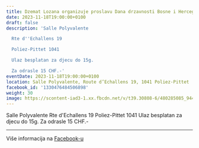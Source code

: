 ```yaml
---
title: Dzemat Lozana organizuje proslavu Dana drzavnosti Bosne i Hercegovine
date: 2023-11-18T19:00:00+0100
draft: false
description: 'Salle Polyvalente

  Rte d''Echallens 19

  Poliez-Pittet 1041

  Ulaz besplatan za djecu do 15g.

  Za odrasle 15 CHF.-'
eventDate: 2023-11-18T19:00:00+0100
location: Salle Polyvalente, Route d’Echallens 19, 1041 Poliez-Pittet
facebook_id: '1330476484506898'
weight: 30
image: https://scontent-iad3-1.xx.fbcdn.net/v/t39.30808-6/480285085_944333661160567_3277375841641556820_n.jpg?_nc_cat=107&ccb=1-7&_nc_sid=9e60e4&_nc_ohc=EHzGUcGu5MwQ7kNvwHljBnd&_nc_oc=Adm2mk4F1qWkqAw6m83BKAeK6qtU4y6cii750crzstkPEHSohxqivjSo2qiQLmLUu2g&_nc_zt=23&_nc_ht=scontent-iad3-1.xx&edm=ABTKTjYEAAAA&_nc_gid=YkpYxBYQPCxb0MOi2U5AOw&oh=00_AfUgXdH6sDSWsbQzVeMEWkuQqtJELUzzwRV7t64quM1mGQ&oe=689768DF
---
```


Salle Polyvalente
Rte d'Echallens 19
Poliez-Pittet 1041
Ulaz besplatan za djecu do 15g.
Za odrasle 15 CHF.-

---

Više informacija na [Facebook-u](https://facebook.com/events/1330476484506898)